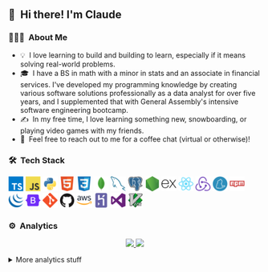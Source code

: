 ## 👋 &nbsp;Hi there! I'm Claude

### 👨🏻‍💻 &nbsp;About Me

- 💡 &nbsp;I love learning to build and building to learn, especially if it means solving real-world problems.
- 🎓 &nbsp;I have a BS in math with a minor in stats and an associate in financial services. I've developed my programming knowledge by creating various software solutions professionally as a data analyst for over five years, and I supplemented that with General Assembly's intensive software engineering bootcamp.
- ✍️ &nbsp;In my free time, I love learning something new, snowboarding, or playing video games with my friends.
- 💬 &nbsp;Feel free to reach out to me for a coffee chat (virtual or otherwise)!

### 🛠 &nbsp;Tech Stack

<p align="left">
  <img src="https://raw.githubusercontent.com/devicons/devicon/master/icons/typescript/typescript-original.svg" alt="TypeScript" width="30" height="30" title="TypeScript" />
  <img src="https://raw.githubusercontent.com/devicons/devicon/master/icons/javascript/javascript-original.svg" alt="JavaScript" width="30" height="30" title="JavaScript" />
  <img src="https://raw.githubusercontent.com/devicons/devicon/master/icons/python/python-original.svg" alt="Python" width="30" height="30" title="Python" />
  <img src="https://raw.githubusercontent.com/devicons/devicon/master/icons/html5/html5-original.svg" alt="HTML" width="30" height="30" title="HTML" />
  <img src="https://raw.githubusercontent.com/devicons/devicon/master/icons/css3/css3-original.svg" alt="CSS" width="30" height="30" title="CSS" />
  <img src="https://raw.githubusercontent.com/devicons/devicon/master/icons/mongodb/mongodb-original.svg" alt="MongoDB" width="30" height="30" title="MongoDB" />
  <img src="https://raw.githubusercontent.com/devicons/devicon/master/icons/mysql/mysql-original.svg" alt="MySQL" width="30" height="30" title="MySQL" />
  <img src="https://raw.githubusercontent.com/devicons/devicon/master/icons/postgresql/postgresql-original.svg" alt="PostgreSQL" width="30" height="30" title="PostgreSQL" />
  <img src="https://raw.githubusercontent.com/devicons/devicon/master/icons/nodejs/nodejs-original.svg" alt="Node.js" width="30" height="30" title="Node.js" />
  <img src="https://raw.githubusercontent.com/devicons/devicon/master/icons/express/express-original.svg" alt="Express.js" width="30" height="30" title="Express.js" />
  <img src="https://raw.githubusercontent.com/devicons/devicon/master/icons/react/react-original.svg" alt="React.js" width="30" height="30" title="React.js" />
  <img src="https://raw.githubusercontent.com/devicons/devicon/master/icons/redux/redux-original.svg" alt="Redux" width="30" height="30" title="Redux" />
  <img src="https://raw.githubusercontent.com/devicons/devicon/master/icons/yarn/yarn-original.svg" alt="Yarn" width="30" height="30" title="Yarn" />
  <img src="https://raw.githubusercontent.com/devicons/devicon/master/icons/npm/npm-original-wordmark.svg" alt="NPM" width="30" height="30" title="NPM" />
  <img src="https://raw.githubusercontent.com/devicons/devicon/master/icons/jquery/jquery-original.svg" alt="jQuery" width="30" height="30" title="jQuery" />
  <img src="https://raw.githubusercontent.com/devicons/devicon/master/icons/bootstrap/bootstrap-plain.svg" alt="Bootstrap" width="30" height="30" title="Bootstrap" />
  <img src="https://raw.githubusercontent.com/devicons/devicon/master/icons/git/git-original.svg" alt="Git" width="30" height="30" title="Git" />
  <img src="https://raw.githubusercontent.com/devicons/devicon/master/icons/github/github-original.svg" alt="GitHub" width="30" height="30" title="GitHub" />
  <img src="https://raw.githubusercontent.com/devicons/devicon/master/icons/amazonwebservices/amazonwebservices-original.svg" alt="Amazon Web Services" width="30" height="30" title="Amazon Web Services" />
  <img src="https://raw.githubusercontent.com/devicons/devicon/master/icons/heroku/heroku-plain.svg" alt="Heroku" width="30" height="30" title="Heroku" />
  <img src="https://raw.githubusercontent.com/devicons/devicon/master/icons/visualstudio/visualstudio-plain.svg" alt="VS Code" width="30" height="30" title="Visual Studio Code" />
  <img src="https://raw.githubusercontent.com/devicons/devicon/master/icons/vim/vim-original.svg" alt="Vim" width="30" height="30" title="Vim" />
</p>

### ⚙️ &nbsp;Analytics

<p align="center">
<a href="https://github.com/anuraghazra/github-readme-stats">
  <img height="180em" src="https://github-readme-stats-eight-theta.vercel.app/api?username=caldric&show_icons=true&theme=vue-dark&include_all_commits=true&count_private=true" />
  <img height="180em" src="https://github-readme-stats-eight-theta.vercel.app/api/top-langs/?username=caldric&layout=compact&exclude_lang=java+r&theme=vue-dark" />
</a>
</p>

<details>
  <summary>
    More analytics stuff
  </summary>
  
  <br />
  
<!--START_SECTION:waka-->
![Lines of code](https://img.shields.io/badge/From%20Hello%20World%20I%27ve%20Written-472631%20lines%20of%20code-blue)

**I'm an Early 🐤** 

```text
🌞 Morning    107 commits    █████░░░░░░░░░░░░░░░░░░░░   21.66% 
🌆 Daytime    193 commits    █████████░░░░░░░░░░░░░░░░   39.07% 
🌃 Evening    148 commits    ███████░░░░░░░░░░░░░░░░░░   29.96% 
🌙 Night      46 commits     ██░░░░░░░░░░░░░░░░░░░░░░░   9.31%

```
📅 **I'm Most Productive on Tuesday** 

```text
Monday       82 commits     ████░░░░░░░░░░░░░░░░░░░░░   16.6% 
Tuesday      105 commits    █████░░░░░░░░░░░░░░░░░░░░   21.26% 
Wednesday    65 commits     ███░░░░░░░░░░░░░░░░░░░░░░   13.16% 
Thursday     68 commits     ███░░░░░░░░░░░░░░░░░░░░░░   13.77% 
Friday       81 commits     ████░░░░░░░░░░░░░░░░░░░░░   16.4% 
Saturday     52 commits     ██░░░░░░░░░░░░░░░░░░░░░░░   10.53% 
Sunday       41 commits     ██░░░░░░░░░░░░░░░░░░░░░░░   8.3%

```


📊 **This Week I Spent My Time On** 

```text
⌚︎ Time Zone: America/New_York

💬 Programming Languages: 
TypeScript               6 hrs 38 mins       ███████████░░░░░░░░░░░░░░   43.8% 
HTML                     3 hrs 28 mins       █████░░░░░░░░░░░░░░░░░░░░   22.95% 
JSX                      2 hrs               ███░░░░░░░░░░░░░░░░░░░░░░   13.28% 
JSON                     1 hr 4 mins         █░░░░░░░░░░░░░░░░░░░░░░░░   7.1% 
JavaScript               31 mins             █░░░░░░░░░░░░░░░░░░░░░░░░   3.52%

🔥 Editors: 
VS Code                  15 hrs 6 mins       █████████████████████████   99.64% 
Vim                      3 mins              ░░░░░░░░░░░░░░░░░░░░░░░░░   0.36%

🐱‍💻 Projects: 
dod-msep-client          4 hrs 40 mins       ███████░░░░░░░░░░░░░░░░░░   30.88% 
angular-sandbox          3 hrs 11 mins       █████░░░░░░░░░░░░░░░░░░░░   21.04% 
angular-course           2 hrs 50 mins       ████░░░░░░░░░░░░░░░░░░░░░   18.73% 
github-project           2 hrs 37 mins       ████░░░░░░░░░░░░░░░░░░░░░   17.28% 
dod-msep-partners-api    34 mins             █░░░░░░░░░░░░░░░░░░░░░░░░   3.75%

💻 Operating System: 
Linux                    9 hrs 6 mins        ███████████████░░░░░░░░░░   60.07% 
Windows                  5 hrs 39 mins       █████████░░░░░░░░░░░░░░░░   37.29% 
Mac                      24 mins             ░░░░░░░░░░░░░░░░░░░░░░░░░   2.65%

```


<!--END_SECTION:waka-->
</details>
